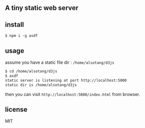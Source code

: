 ## A tiny static web server

## install

`$ npm i -g asdf`

## usage

assume you have a static file dir : `/home/alsotang/d3js`

```bash
$ cd /home/alsotang/d3js
$ asdf
static server is listening at port http://localhost:5000
static dir is /home/alsotang/d3js
```

then you can visit `http://localhost:5000/index.html` from browser.

## license

MIT
